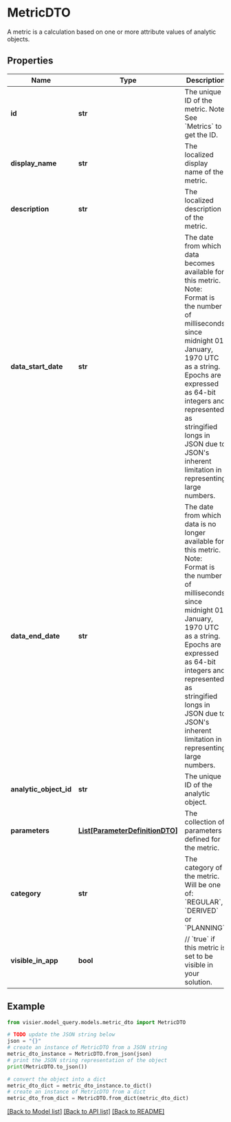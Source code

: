 # MetricDTO

A metric is a calculation based on one or more attribute values of analytic objects.

## Properties

Name | Type | Description | Notes
------------ | ------------- | ------------- | -------------
**id** | **str** | The unique ID of the metric. Note: See &#x60;Metrics&#x60; to get the ID. | [optional] 
**display_name** | **str** | The localized display name of the metric. | [optional] 
**description** | **str** | The localized description of the metric. | [optional] 
**data_start_date** | **str** | The date from which data becomes available for this metric.  Note: Format is the number of milliseconds since midnight 01 January, 1970 UTC as a string.  Epochs are expressed as 64-bit integers and represented as stringified longs in JSON due to JSON&#39;s inherent  limitation in representing large numbers. | [optional] 
**data_end_date** | **str** | The date from which data is no longer available for this metric.  Note: Format is the number of milliseconds since midnight 01 January, 1970 UTC as a string.  Epochs are expressed as 64-bit integers and represented as stringified longs in JSON due to JSON&#39;s inherent  limitation in representing large numbers. | [optional] 
**analytic_object_id** | **str** | The unique ID of the analytic object. | [optional] 
**parameters** | [**List[ParameterDefinitionDTO]**](ParameterDefinitionDTO.md) | The collection of parameters defined for the metric. | [optional] 
**category** | **str** | The category of the metric. Will be one of: &#x60;REGULAR&#x60;, &#x60;DERIVED&#x60; or &#x60;PLANNING&#x60;. | [optional] 
**visible_in_app** | **bool** | // &#x60;true&#x60; if this metric is set to be visible in your solution. | [optional] 

## Example

```python
from visier.model_query.models.metric_dto import MetricDTO

# TODO update the JSON string below
json = "{}"
# create an instance of MetricDTO from a JSON string
metric_dto_instance = MetricDTO.from_json(json)
# print the JSON string representation of the object
print(MetricDTO.to_json())

# convert the object into a dict
metric_dto_dict = metric_dto_instance.to_dict()
# create an instance of MetricDTO from a dict
metric_dto_from_dict = MetricDTO.from_dict(metric_dto_dict)
```
[[Back to Model list]](../README.md#documentation-for-models) [[Back to API list]](../README.md#documentation-for-api-endpoints) [[Back to README]](../README.md)


